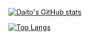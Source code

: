[![Daito's GitHub stats](https://github-readme-stats.vercel.app/api?username=kimagure-ningen&theme=tokyonight)](https://github.com/anuraghazra/github-readme-stats)

[![Top Langs](https://github-readme-stats.vercel.app/api/top-langs/?username=kimagure-ningen)](https://github.com/anuraghazra/github-readme-stats)
